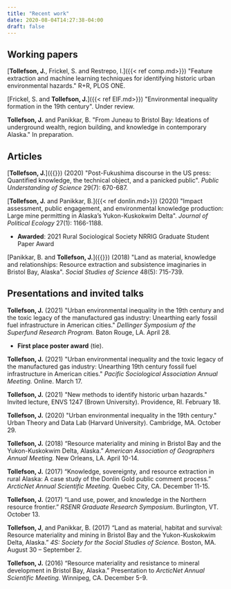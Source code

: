 ```yaml
---
title: "Recent work"
date: 2020-08-04T14:27:38-04:00
draft: false
---
```

## Working papers
[**Tollefson, J.**, Frickel, S. and Restrepo, I.]({{< ref comp.md>}}) "Feature extraction and machine learning techniques for identifying historic urban environmental hazards." R+R, PLOS ONE.

[Frickel, S. and **Tollefson, J.**]({{< ref EIF.md>}}) "Environmental inequality formation in the 19th century". Under review.

**Tollefson, J.** and Panikkar, B. "From Juneau to Bristol Bay: Ideations of underground wealth, region building, and knowledge in contemporary Alaska." In preparation.

## Articles
[**Tollefson, J.**]({{<ref fukushima_paper.md>}}) (2020) "Post-Fukushima discourse in the US press: Quantified knowledge, the technical object, and a panicked public". _Public Understanding of Science_ 29(7): 670-687.

[**Tollefson, J.** and Panikkar, B.]({{< ref donlin.md>}}) (2020) "Impact assessment, public engagement, and environmental knowledge production: Large mine permitting in Alaska’s Yukon-Kuskokwim Delta". _Journal of Political Ecology_ 27(1): 1166-1188.
- **Awarded**: 2021 Rural Sociological Society NRRIG Graduate Student Paper Award

[Panikkar, B. and **Tollefson, J.**]({{<ref pebble.md>}}) (2018) "Land as material, knowledge and relationships: Resource extraction and subsistence imaginaries in Bristol Bay, Alaska". _Social Studies of Science_ 48(5): 715-739.

## Presentations and invited talks
**Tollefson, J.** (2021) "Urban environmental inequality in the 19th century and the toxic legacy of the manufactured gas industry: Unearthing early fossil fuel infrastructure in American cities." _Dellinger Symposium of the Superfund Research Program._ Baton Rouge, LA. April 28.
- **First place poster award** (tie).

**Tollefson, J.** (2021) "Urban environmental inequality and the toxic legacy of the manufactured gas industry: Unearthing 19th century fossil fuel infrastructure in American cities." _Pacific Sociological Association Annual Meeting._ Online. March 17.

**Tollefson, J.** (2021) "New methods to identify historic urban hazards." Invited lecture, ENVS 1247 (Brown University). Providence, RI. February 18.

**Tollefson, J.** (2020) "Urban environmental inequality in the 19th century." Urban Theory and Data Lab (Harvard University). Cambridge, MA. October 29.

**Tollefson, J.** (2018) “Resource materiality and mining in Bristol Bay and the Yukon-Kuskokwim Delta, Alaska.” _American Association of Geographers Annual Meeting._ New Orleans, LA. April 10-14.

**Tollefson, J.** (2017) “Knowledge, sovereignty, and resource extraction in rural Alaska: A case study of the Donlin Gold public comment process.” _ArcticNet Annual Scientific Meeting._ Quebec City, CA. December 11-15.

**Tollefson, J.** (2017) “Land use, power, and knowledge in the Northern resource frontier.” _RSENR Graduate Research Symposium_. Burlington, VT. October 13.

**Tollefson, J**, and Panikkar, B. (2017) “Land as material, habitat and survival: Resource materiality and mining in Bristol Bay and the Yukon-Kuskokwim Delta, Alaska.” _4S: Society for the Social Studies of Science._ Boston, MA. August 30 – September 2.

**Tollefson, J.** (2016) “Resource materiality and resistance to mineral development in Bristol Bay, Alaska.” Presentation to _ArcticNet Annual Scientific Meeting._ Winnipeg, CA. December 5-9.

